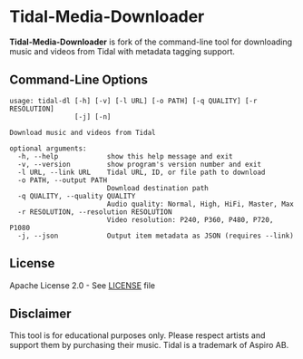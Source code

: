 # Tidal-Media-Downloader

**Tidal-Media-Downloader** is fork of the command-line tool for downloading music and videos from Tidal with metadata tagging support.

## Command-Line Options

```
usage: tidal-dl [-h] [-v] [-l URL] [-o PATH] [-q QUALITY] [-r RESOLUTION] 
                [-j] [-n]

Download music and videos from Tidal

optional arguments:
  -h, --help            show this help message and exit
  -v, --version         show program's version number and exit
  -l URL, --link URL    Tidal URL, ID, or file path to download
  -o PATH, --output PATH
                        Download destination path
  -q QUALITY, --quality QUALITY
                        Audio quality: Normal, High, HiFi, Master, Max
  -r RESOLUTION, --resolution RESOLUTION
                        Video resolution: P240, P360, P480, P720, P1080
  -j, --json            Output item metadata as JSON (requires --link)
```

## License

Apache License 2.0 - See [LICENSE](LICENSE) file

## Disclaimer

This tool is for educational purposes only. Please respect artists and support them by purchasing their music. Tidal is a trademark of Aspiro AB.

